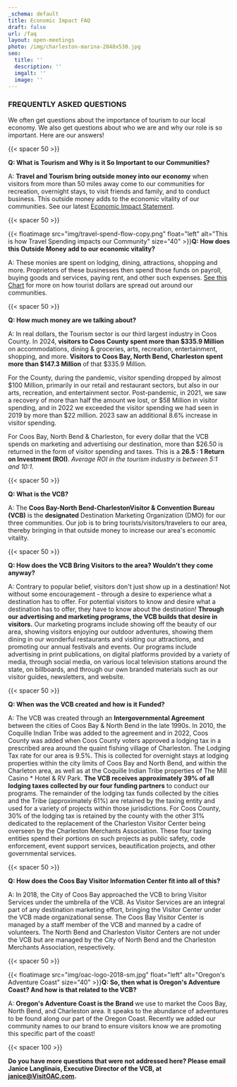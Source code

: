 ```yaml
---
_schema: default
title: Economic Impact FAQ
draft: false
url: /faq
layout: open-meetings
photo: /img/charleston-marina-2048x530.jpg
seo:
  title: ''
  description: ''
  imgalt: ''
  image: ''
---
```

### FREQUENTLY ASKED QUESTIONS

We often get questions about the importance of tourism to our local economy. We also get questions about who we are and why our role is so important. Here are our answers!

{{< spacer 50 >}}

**Q: What is Tourism and Why is it So Important to our Communities?**

A: **Travel and Tourism bring outside money into our economy** when visitors from more than 50 miles away come to our communities for recreation, overnight stays, to visit friends and family, and to conduct business. This outside money adds to the economic vitality of our communities. See our latest <a href="/img/EcoImpact-2024-prelim.pdf" target="_blank" rel="noopener">Economic Impact Statement</a>.

{{< spacer 50 >}}

{{< floatimage src="img/travel-spend-flow-copy.png" float="left" alt="This is how Travel Spending impacts our Community" size="40" >}}**Q: How does this Outside Money add to our economic vitality?**

A: These monies are spent on lodging, dining, attractions, shopping and more. Proprietors of these businesses then spend those funds on payroll, buying goods and services, paying rent, and other such expenses. [See this Chart](/img/travel-spend-flow-copy.png) for more on how tourist dollars are spread out around our communities.

{{< spacer 50 >}}

**Q: How much money are we talking about?**

A: In real dollars, the Tourism sector is our third largest industry in Coos County. In 2024, **visitors to Coos County spent more than $335.9 Million** on accommodations, dining & groceries, arts, recreation, entertainment, shopping, and more. **Visitors to Coos Bay, North Bend, Charleston spent more than $147.3 Million** of that $335.9 Million.

For the County, during the pandemic, visitor spending dropped by almost $100 Million, primarily in our retail and restaurant sectors, but also in our arts, recreation, and entertainment sector. Post-pandemic, in 2021, we saw a recovery of more than half the amount we lost, or $58 Million in visitor spending, and in 2022 we exceeded the visitor spending we had seen in 2019 by more than $22 million. 2023 saw an additional 8.6% increase in visitor spending.

For Coos Bay, North Bend & Charleston, for every dollar that the VCB spends on marketing and advertising our destination, more than $26.50 is returned in the form of visitor spending and taxes. This is a **26\.5 : 1 Return on Investment (ROI)**. *Average ROI in the tourism industry is between 5:1 and 10:1.*

{{< spacer 50 >}}

**Q: What is the VCB?**

A: The **Coos Bay-North Bend-CharlestonVisitor & Convention Bureau (VCB)** is the **designated** Destination Marketing Organization (DMO) for our three communities. Our job is to bring tourists/visitors/travelers to our area, thereby bringing in that outside money to increase our area's economic vitality.

{{< spacer 50 >}}

**Q: How does the VCB Bring Visitors to the area? Wouldn't they come anyway?**

A: Contrary to popular belief, visitors don't just show up in a destination! Not without some encouragement - through a desire to experience what a destination has to offer. For potential visitors to know and desire what a destination has to offer, they have to know about the destination! **Through our advertising and marketing programs, the VCB builds that desire in visitors.** Our marketing programs include showing off the beauty of our area, showing visitors enjoying our outdoor adventures, showing them dining in our wonderful restaurants and visiting our attractions, and promoting our annual festivals and events. Our programs include advertising in print publications, on digital platforms provided by a variety of media, through social media, on various local television stations around the state, on billboards, and through our own branded materials such as our visitor guides, newsletters, and website.

{{< spacer 50 >}}

**Q: When was the VCB created and how is it Funded?**

A: The VCB was created through an **Intergovernmental Agreement** between the cities of Coos Bay & North Bend in the late 1990s. In 2010, the Coquille Indian Tribe was added to the agreement and in 2022, Coos County was added when Coos County voters approved a lodging tax in a prescribed area around the quaint fishing village of Charleston. The Lodging Tax rate for our area is 9.5%. This is collected for overnight stays at lodging properties within the city limits of Coos Bay and North Bend, and within the Charleton area, as well as at the Coquille Indian Tribe properties of The Mill Casino \* Hotel & RV Park. **The VCB receives approximately 39% of all lodging taxes collected by our four funding partners** to conduct our programs. The remainder of the lodging tax funds collected by the cities and the Tribe (approximately 61%) are retained by the taxing entity and used for a variety of projects within those jurisdictions. For Coos County, 30% of the lodging tax is retained by the county with the other 31% dedicated to the replacement of the Charleston Visitor Center being overseen by the Charleston Merchants Association. These four taxing entities spend their portions on such projects as public safety, code enforcement, event support services, beautification projects, and other governmental services.

{{< spacer 50 >}}

**Q: How does the Coos Bay Visitor Information Center fit into all of this?**

A: In 2018, the City of Coos Bay approached the VCB to bring Visitor Services under the umbrella of the VCB. As Visitor Services are an integral part of any destination marketing effort, bringing the Visitor Center under the VCB made organizational sense. The Coos Bay Visitor Center is managed by a staff member of the VCB and manned by a cadre of volunteers. The North Bend and Charleston Visitor Centers are not under the VCB but are managed by the City of North Bend and the Charleston Merchants Association, respectively.

{{< spacer 50 >}}

{{< floatimage src="img/oac-logo-2018-sm.jpg" float="left" alt="Oregon's Adventure Coast" size="40" >}}**Q: So, then what is Oregon's Adventure Coast? And how is that related to the VCB?**

A: **Oregon's Adventure Coast is the** **Brand** we use to market the Coos Bay, North Bend, and Charleston area. It speaks to the abundance of adventures to be found along our part of the Oregon Coast. Recently we added our community names to our brand to ensure visitors know we are promoting this specific part of the coast!

{{< spacer 100 >}}

**Do you have more questions that were not addressed here? Please email Janice Langlinais, Executive Director of the VCB, at** [**janice@VisitOAC.com**](mailto:janice@VisitOAC.com)**.**